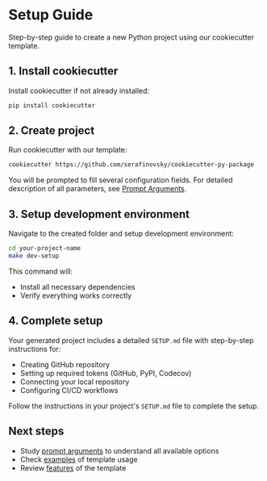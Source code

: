 # Setup Guide

Step-by-step guide to create a new Python project using our cookiecutter template.

## 1. Install cookiecutter

Install cookiecutter if not already installed:

```bash
pip install cookiecutter
```

## 2. Create project

Run cookiecutter with our template:

```bash
cookiecutter https://github.com/serafinovsky/cookiecutter-py-package
```

You will be prompted to fill several configuration fields. For detailed description of all parameters, see [Prompt Arguments](prompt-arguments.md).

## 3. Setup development environment

Navigate to the created folder and setup development environment:

```bash
cd your-project-name
make dev-setup
```

This command will:

- Install all necessary dependencies
- Verify everything works correctly

## 4. Complete setup

Your generated project includes a detailed `SETUP.md` file with step-by-step instructions for:

- Creating GitHub repository
- Setting up required tokens (GitHub, PyPI, Codecov)
- Connecting your local repository
- Configuring CI/CD workflows

Follow the instructions in your project's `SETUP.md` file to complete the setup.

## Next steps

- Study [prompt arguments](prompt-arguments.md) to understand all available options
- Check [examples](examples.md) of template usage
- Review [features](features/index.md) of the template
